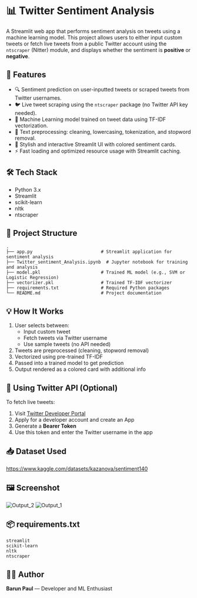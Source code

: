 # 📊 Twitter Sentiment Analysis

A Streamlit web app that performs sentiment analysis on tweets using a machine learning model. This project allows users to either input custom tweets or fetch live tweets from a public Twitter account using the `ntscraper` (Nitter) module, and displays whether the sentiment is **positive** or **negative**.

## 🚀 Features

- 🔍 Sentiment prediction on user-inputted tweets or scraped tweets from Twitter usernames.
- 🐦 Live tweet scraping using the `ntscraper` package (no Twitter API key needed).
- 🧠 Machine Learning model trained on tweet data using TF-IDF vectorization.
- 🧹 Text preprocessing: cleaning, lowercasing, tokenization, and stopword removal.
- 🎨 Stylish and interactive Streamlit UI with colored sentiment cards.
- ⚡ Fast loading and optimized resource usage with Streamlit caching.

## 🛠️ Tech Stack

- Python 3.x
- Streamlit
- scikit-learn
- nltk
- ntscraper

## 📂 Project Structure

```
.
├── app.py                          # Streamlit application for sentiment analysis
├── Twitter_sentiment_Analysis.ipynb  # Jupyter notebook for training and analysis
├── model.pkl                       # Trained ML model (e.g., SVM or Logistic Regression)
├── vectorizer.pkl                  # Trained TF-IDF vectorizer
├── requirements.txt                # Required Python packages
└── README.md                       # Project documentation
```

## 💡 How It Works

1. User selects between:
   - Input custom tweet
   - Fetch tweets via Twitter username
   - Use sample tweets (no API needed)
2. Tweets are preprocessed (cleaning, stopword removal)
3. Vectorized using pre-trained TF-IDF
4. Passed into a trained model to get prediction
5. Output rendered as a colored card with additional info

## 🔐 Using Twitter API (Optional)

To fetch live tweets:
1. Visit [Twitter Developer Portal](https://developer.twitter.com/)
2. Apply for a developer account and create an App
3. Generate a **Bearer Token**
4. Use this token and enter the Twitter username in the app

## 📥 Dataset Used

https://www.kaggle.com/datasets/kazanova/sentiment140

## 🖼️ Screenshot

![Output_2](https://github.com/user-attachments/assets/351fa7c6-6975-4e61-b09f-635cd6799751)
![Output_1](https://github.com/user-attachments/assets/f5c20207-d8fb-4df1-a28f-b00acdfa30f4)



## 📦 requirements.txt

```
streamlit
scikit-learn
nltk
ntscraper
```

## 👨‍💻 Author

**Barun Paul** — Developer and ML Enthusiast
